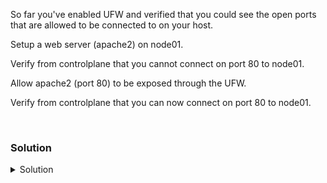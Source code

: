 So far you've enabled UFW and verified that you could see the open ports that are allowed to be connected to on your host.

Setup a web server (apache2) on node01.

Verify from controlplane that you cannot connect on port 80 to node01.

Allow apache2 (port 80) to be exposed through the UFW.

Verify from controlplane that you can now connect on port 80 to node01.

<br>

### Solution
<details>
<summary>Solution</summary>
Install the apache2 web server and verify it is running.

```plain
apt -y install apache2
```

```plain
ss -ntulp | grep -i apache2
lsof -i :80
```

Exit back to controlplane and verify that you cannot connect to apache on node01

```plain
exit
```

```plain
timeout 5 curl node01:80
```

Why do you think you were unable to connect?

Connect back to node01 and check your list of apps in UFW

```plain
ssh node01
```

```plain
ufw app list 
```

Is this different than what you saw before? Why do you think that is?

Check for any differences between the apps that were added.

```plain
ufw app info Apache
ufw app info "Apache Full"
ufw app info "Apache Secure"
```

What differences do you see in these? Why might it matter?

Allow apache to be exposed through the firewall

```plain
ufw allow Apache
```

Exit back to controlplane and verify that you can connect to apache on node01

```plain
exit
```

```plain
curl node01:80
timeout 3 curl node01 | grep "Apache2 Ubuntu Default Page"
```

What did you see when it connected?

Was it the default apache web page?

</details>
